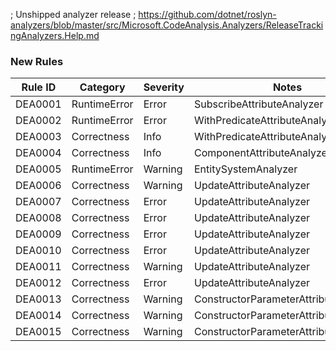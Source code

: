 ﻿; Unshipped analyzer release
; https://github.com/dotnet/roslyn-analyzers/blob/master/src/Microsoft.CodeAnalysis.Analyzers/ReleaseTrackingAnalyzers.Help.md

### New Rules
Rule ID | Category | Severity | Notes
--------|----------|----------|-------
DEA0001 | RuntimeError | Error | SubscribeAttributeAnalyzer
DEA0002 | RuntimeError | Error | WithPredicateAttributeAnalyzer
DEA0003 | Correctness | Info | WithPredicateAttributeAnalyzer
DEA0004 | Correctness | Info | ComponentAttributeAnalyzer
DEA0005 | RuntimeError | Warning | EntitySystemAnalyzer
DEA0006 | Correctness | Warning | UpdateAttributeAnalyzer
DEA0007 | Correctness | Error | UpdateAttributeAnalyzer
DEA0008 | Correctness | Error | UpdateAttributeAnalyzer
DEA0009 | Correctness | Error | UpdateAttributeAnalyzer
DEA0010 | Correctness | Error | UpdateAttributeAnalyzer
DEA0011 | Correctness | Warning | UpdateAttributeAnalyzer
DEA0012 | Correctness | Error | UpdateAttributeAnalyzer
DEA0013 | Correctness | Warning | ConstructorParameterAttributeAnalyzer
DEA0014 | Correctness | Warning | ConstructorParameterAttributeAnalyzer
DEA0015 | Correctness | Warning | ConstructorParameterAttributeAnalyzer